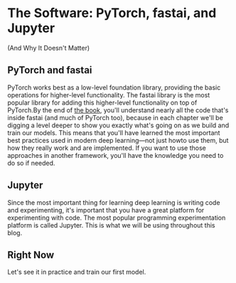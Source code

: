 # The Software: PyTorch, fastai, and Jupyter

(And Why It Doesn't Matter)

## PyTorch and fastai

PyTorch works best as a low-level foundation library, providing the basic operations for higher-level functionality. The fastai library is the most popular library for adding this higher-level functionality on top of PyTorch.By the end of [the book](https://course.fast.ai/Resources/book.html), you'll understand nearly all the code that's inside fastai (and much of PyTorch too), because in each chapter we'll be digging a level deeper to show you exactly what's going on as we build and train our models. This means that you'll have learned the most important best practices used in modern deep learning—not just howto use them, but how they really work and are implemented. If you want to use those approaches in another framework, you'll have the knowledge you need to do so if needed. 

## Jupyter
Since the most important thing for learning deep learning is writing code and experimenting, it's important that you have a great platform for experimenting with code. The most popular programming experimentation platform is called Jupyter. This is what we will be using throughout this blog.

## Right Now

Let's see it in practice and train our first model.
